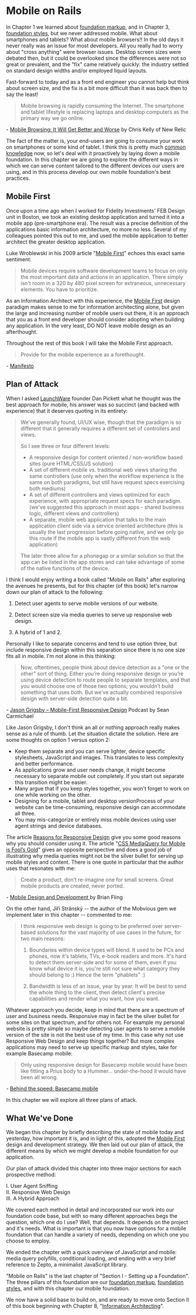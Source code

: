 Mobile on Rails
===============

In Chapter 1 we learned about [foundation markup][Chapter 1], and in Chapter 3, [foundation styles][Chapter 3], but we never addressed mobile. What about smartphones and tablets? What about mobile browsers!! In the old days it never really was an issue for most developers. All you really had to worry about "cross anything" were browser issues. Desktop screen sizes were debated then, but it could be overlooked since the differences were not so great or prevalent, and the "fix" came relatively quickly: the industry settled on standard design widths and/or employed liquid layouts.

Fast-forward to today and as a front end engineer you cannot help but think about screen size, and the fix is a bit more difficult than it was back then to say the least!

> Mobile browsing is rapidly consuming the Internet. The smartphone and tablet lifestyle is replacing laptops and desktop computers as the primary way we go online.

\- [Mobile Browsing: It Will Get Better and Worse][Better and Worse] by Chris Kelly of New Relic

The fact of the matter is, your end-users are going to consume your work on smartphones or some kind of tablet. I think this is pretty much [common knowledge][] now, so let's deal with it proactively by laying down a mobile foundation. In this chapter we are going to explore the different ways in which we can serve content tailored to the different devices our users are using, and in this process develop our own mobile foundation's best practices.

Mobile First
------------

Once upon a time ago when I worked for Fidelity Investments' FEB Design unit in Boston, we took an existing desktop application and turned it into a mobile app (pre-smartphone era). The result was a precise definition of the applications basic information architecture, no more no less. Several of my colleagues pointed this out to me, and used the mobile application to better architect the greater desktop application.

Luke Wroblewski in his 2009 article "[Mobile First][LukeW]" echoes this exact same sentiment:

> Mobile devices require software development teams to focus on only the most important data and actions in an application. There simply isn't room in a 320 by 480 pixel screen for extraneous, unnecessary elements. You have to prioritize.

As an Information Architect with this experience, the [Mobile First][] design paradigm makes sense to me for information architecting alone, but given the large and increasing number of mobile users out there, it is an approach that you as a front end developer should consider adopting when building any application. In the very least, DO NOT leave mobile design as an afterthought.

Throughout the rest of this book I will take the Mobile First approach.

> Provide for the mobile experience as a forethought.

\- [Manifesto][]

Plan of Attack
--------------

When I asked [LaunchWare][] founder Dan Pickett what he thought was the best approach for mobile, his answer was so succinct (and backed with experience) that it deserves quoting in its entirety:

> We've generally found, UI/UX wise, though that the paradigm is so different that it generally requires a different set of controllers and views.
>
> So I see three or four different levels:
>
> - A responsive design for content oriented / non-workflow based sites (pure HTML/CSS/JS solution)
> - A set of different mobile vs. traditional web views sharing the same controllers (use only when the workflow experience is the same on both paradigms, but still have request specs exercising both mediums)
> - A set of different controllers and views optimized for each experience, with appropriate request specs for each paradigm. (we've suggested this approach in most apps - shared business logic, different views and controllers)
> - A separate, mobile web application that talks to the main application client side via a service oriented architecture (this is usually the last progression before going native, and we only go this route if the mobile app is vastly different from the web application)
>
> The later three allow for a phonegap or a similar solution so that the app can be listed in the app stores and can take advantage of some of the native functions of the device.

I think I would enjoy writing a book called "Mobile on Rails" after exploring the avenues he presents, but for this chapter (of this book) let's narrow down our plan of attack to the following:

1.  Detect user agents to serve mobile versions of our website.

2.  Detect screen size via media queries to serve up responsive web design.

3.  A hybrid of 1 and 2.

Personally I like to separate concerns and tend to use option three, but include responsive design within this separation since there is no one size fits all in mobile. I'm not alone in this thinking:

> Now, oftentimes, people think about device detection as a "one or the other" sort of thing. Either you’re doing responsive design or you’re using device detection to route people to separate templates, and that you would choose one of those two options; you wouldn’t build something that uses both. But we’ve actually combined responsive design with server-side detection quite a bit.

\- [Jason Grigsby – Mobile-First Responsive Design][Jason Grigsby] Podcast by Sean Carmichael

Like Jason Grigsby, I don't think an all or nothing approach really makes sense as a rule of thumb. Let the situation dictate the solution. Here are some thoughts on option 1 versus option 2:

- Keep them separate and you can serve lighter, device specific stylesheets, JavaScript and images. This translates to less complexity and better performance.
- As applications grow and user needs change, it might become necessary to separate mobile out completely. If you start out separate this transition might be easier.
- Many argue that if you keep styles together, you won't forget to work on one while working on the other.
- Designing for a mobile, tablet and desktop versionProcess of your website can be time-consuming, responsive design can accommodate all three.
- You may mis-categorize or entirely miss mobile devices using user agent strings and device databases.

The article [Reasons for Responsive Design][Responsive Reasons] give you some good reasons why you should consider using it. The article "[CSS MediaQuery for Mobile is Fool’s Gold][Fools Gold]" gives an opposite perspective and does a good job of illustrating why media queries might not be the silver bullet for serving up mobile styles and content. There is one quote in particular that the author uses that resonates with me:

> Create a product, don’t re-imagine one for small screens. Great mobile products are created, never ported.

\- [Mobile Design and Development ][Brian Fling] by Brian Fling

On the other hand, Jiří Stránský -- the author of the Mobvious gem we implement later in this chapter -- commented to me:

> I think responsive web design is going to be preferred over server-based solutions for the vast majority of use cases in the future, for two main reasons:
>
> 1. Boundaries within device types will blend. It used to be PCs and phones, now it's tablets, TVs, e-book readers and more. It's hard to detect them server-side and for some of them, even if you know what device it is, you're still not sure what category they should belong to :) Hence the term "phablets" :)
>
> 2. Bandwidth is less of an issue, year by year. It will be best to send the whole thing to the client, then detect client's precise capabilities and render what you want, how you want.

Whatever approach you decide, keep in mind that there are a spectrum of user and business needs. Responsive may in fact be the silver bullet for some sites on that spectrum, and for others not. For example my personal website is pretty simple so maybe detecting user agents to serve a mobile version of the site is not the best use of my time. In this case why not use Responsive Web Design and keep things together? But more complex applications may need to serve up specific markup and styles, take for example Basecamp mobile:

> Only using responsive design for Basecamp mobile would have been like fitting a Prius body to a Hummer... under-the-hood it would have been all wrong.

\- [Behind the speed: Basecamp mobile][Basecamp Mobile]

In this chapter we will explore all three plans of attack.




What We've Done
---------------

We began this chapter by briefly describing the state of mobile today and yesterday, how important it is, and in light of this, adopted the [Mobile First][] design and development strategy. We then laid out our plan of attack, the different means by which we might develop a mobile foundation for our application.

Our plan of attack divided this chapter into three major sections for each prospective method:

I. User Agent Sniffing<br>
II. Responsive Web Design<br>
III. A Hybrid Approach

We covered each method in detail and incorporated our work into our foundation code base, but with so many different approaches begs the question, which one do I use? Well, that depends. It depends on the project and it's needs. What is important is that you now have options for a mobile foundation that can handle a variety of needs, depending on which one you choose to employ.

We ended the chapter with a quick overview of JavaScript and mobile: media query polyfills, conditional loading, and ending with a very brief reference to Zepto, a minimalist JavaScript library.

"Mobile on Rails" is the last chapter of "Section I - Setting up a Foundation". The three pillars of this foundation are our [foundation markup][Chapter 1], [foundation styles][Chapter 3], and with this chapter our mobile foundation.

We now have a solid base to build on, and are ready to move onto Section II of this book beginning with Chapter 8, "[Information Architecting][Chapter 8]".

[Manifesto]:            https://github.com/maxxiimo/the-front-end-manifesto/blob/master/the-manifesto.md
[Chapter 1]:            https://github.com/maxxiimo/the-front-end-manifesto/blob/master/chp1-foundation-markup.md
[Chapter 2]:            https://github.com/maxxiimo/the-front-end-manifesto/blob/master/chp2-markup-review.md
[Chapter 3]:            https://github.com/maxxiimo/the-front-end-manifesto/blob/master/chp3-foundation-styles.md
[Chapter 8]:            https://github.com/maxxiimo/the-front-end-manifesto/blob/master/chp8-information-architecting.md
[Appendix 2]:           https://github.com/maxxiimo/the-front-end-manifesto/blob/master/appendices.md#appendix-2
[Appendix 3]:           https://github.com/maxxiimo/the-front-end-manifesto/blob/master/appendices.md#appendix-3

[Better and Worse]:     http://insights.wired.com/profiles/blogs/mobile-browsing-will-get-both-better-and-worse#axzz2IFWc81o0
[common knowledge]:     http://www.themobileplaybook.com/en-us/#/introduction

[LukeW]:                http://www.lukew.com/ff/entry.asp?933
[Mobile First]:         http://www.abookapart.com/products/mobile-first

[LaunchWare]:           http://launchware.com/
[Jason Grigsby]:        http://www.uie.com/brainsparks/2012/10/12/jason-grigsby-mobile-first-responsive-design/
[Responsive Reasons]:   http://www.mixd.co.uk/blog/technical/reasons-for-responsive-design/
[Fools Gold]:           http://blog.cloudfour.com/css-media-query-for-mobile-is-fools-gold/
[Brian Fling]:          http://shop.oreilly.com/product/9780596155452.do
[Basecamp Mobile]:      http://37signals.com/svn/posts/3269-behind-the-speed-basecamp-mobile

[User-Agent]:           http://tools.ietf.org/html/rfc2616#section-14.43

[mobylette]:            https://github.com/tscolari/mobylette
[jQuery Mobile]:        http://jquerymobile.com/
[base-mobile]:          https://github.com/maxxiimo/base-mobile
[Get Compass to Work]:  http://blog.55minutes.com/2012/01/getting-compass-to-work-with-rails-31-and-32/
[User Agent Switcher]:  http://chrispederick.com/work/user-agent-switcher/

[Mobvious]:             https://github.com/jistr/mobvious
[Ryan Bates]:           http://railscasts.com/episodes/199-mobile-devices
[template inheritance]: http://railscasts.com/episodes/269-template-inheritance

[RWD]:                  http://www.alistapart.com/articles/responsive-web-design/
[RWD Book]:             http://www.abookapart.com/products/responsive-web-design
[This Is Responsive]:   http://bradfrost.github.com/this-is-responsive/index.html
[Responsive Design]:    http://alpha.responsivedesign.is/

[grid]:                 http://www.subtraction.com/pics/0703/grids_are_good.pdf
[Susy]:                 http://susy.oddbird.net/
[Eric Meyer]:           http://meyerweb.com/
[basic settings]:       http://susy.oddbird.net/guides/reference/#ref-basic-settings
[.container]:           http://susy.oddbird.net/guides/reference/#ref-basic-mixins
[source]:               http://susy.oddbird.net/guides/getting-started/
[Susy Grids]:           http://net.tutsplus.com/tutorials/html-css-techniques/responsive-grids-with-susy/
[Off-canvas]:           http://oddbird.net/2012/11/27/susy-off-canvas/

[media types]:          http://www.w3.org/TR/CSS21/media.html#media-types
[Media Queries]:        http://www.w3.org/TR/2012/REC-css3-mediaqueries-20120619/
[and more]:             http://www.w3.org/TR/css3-mediaqueries/#media0
[Stats]:                http://gs.statcounter.com/
[Tired of Hunting]:     http://www.websitedimensions.com/
[2012 Device Map]:      http://viljamis.com/blog/2012/responsive-workflow/device-map-2012.pdf
[Device Diagram]:       http://www.metaltoad.com/blog/simple-device-diagram-responsive-design-planning
[Defining Breakpoints]: http://alpha.responsivedesign.is/strategy/page-layout/defining-breakpoints
[breakpoints]:          http://alpha.responsivedesign.is/develop/media-queries/media-queries-for-common-device-breakpoints

[Happy Cog]:            http://www.netmagazine.com/news/browser-screen-resolution-stats-rile-devs-121897
[_media_queries.sass]:  https://github.com/maxxiimo/base-css/blob/master/_media_queries.sass
[Media queries]:        http://alpha.responsivedesign.is/develop/media-queries
[Sass Media Queries]:   http://thesassway.com/intermediate/responsive-web-design-in-sass-using-media-queries-in-sass-32
[Retina Media Queries]: http://css-tricks.com/snippets/css/retina-display-media-query/

[EMs have it]:          http://blog.cloudfour.com/the-ems-have-it-proportional-media-queries-ftw/
[Embrace the em]:       http://filamentgroup.com/lab/how_we_learned_to_leave_body_font_size_alone/

[Muppets]:              https://groups.google.com/d/topic/compass-users/oXHAtZE4euI/discussion

[HTML5 Boilerplate]:    http://html5boilerplate.com/
[Mobile Boilerplate]:   http://html5boilerplate.com/html5boilerplate.com/dist/mobile/

[css3-mediaqueries-js]: http://code.google.com/p/css3-mediaqueries-js/
[Respond.js]:           https://github.com/scottjehl/Respond
[Mediatizr]:            https://github.com/pyrsmk/mediatizr

[24 Ways Speed]:        http://24ways.org/2010/speed-up-your-site-with-delayed-content/
[24 Ways Loading]:      http://24ways.org/2011/conditional-loading-for-responsive-designs/
[Clean Loading]:        http://adactio.com/journal/5042/
[Conditional Loading]:  http://adactio.com/articles/5043/
[Ajax-Include Pattern]: http://filamentgroup.com/lab/ajax_includes_modular_content/
[Conditional Content]:  http://adactio.com/journal/5414/
[Callbacks]:            http://css-tricks.com/enquire-js-media-query-callbacks-in-javascript/
[enquire.js]:           http://wicky.nillia.ms/enquire.js/
[Adapt.js]:             http://adapt.960.gs/

[Github Zepto]:         https://github.com/madrobby/zepto
[Zepto.js]:             http://zeptojs.com/
[Zepto]:                http://net.tutsplus.com/tutorials/javascript-ajax/the-essentials-of-zepto-js/

[@media Definitions]:   http://chrismaxwell.com/manifesto/media-queries.gif
[file-structure]:       http://chrismaxwell.com/manifesto/file-structure.gif
[file-structure-w-lines]: http://chrismaxwell.com/manifesto/file-structure-w-lines.gif
